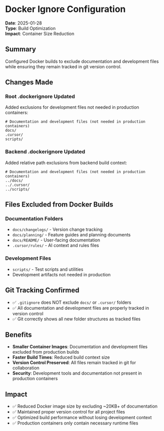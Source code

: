 # Docker Ignore Configuration

**Date**: 2025-01-28  
**Type**: Build Optimization  
**Impact**: Container Size Reduction  

## Summary
Configured Docker builds to exclude documentation and development files while ensuring they remain tracked in git version control.

## Changes Made

### Root .dockerignore Updated
Added exclusions for development files not needed in production containers:
```
# Documentation and development files (not needed in production containers)
docs/
.cursor/
scripts/
```

### Backend .dockerignore Updated
Added relative path exclusions from backend build context:
```
# Documentation and development files (not needed in production containers)
../docs/
../.cursor/
../scripts/
```

## Files Excluded from Docker Builds

### Documentation Folders
- `docs/changelogs/` - Version change tracking
- `docs/planning/` - Feature guides and planning documents
- `docs/README/` - User-facing documentation
- `.cursor/rules/` - AI context and rules files

### Development Files
- `scripts/` - Test scripts and utilities
- Development artifacts not needed in production

## Git Tracking Confirmed
- ✅ `.gitignore` does NOT exclude `docs/` or `.cursor/` folders
- ✅ All documentation and development files are properly tracked in version control
- ✅ Git correctly shows all new folder structures as tracked files

## Benefits
- **Smaller Container Images**: Documentation and development files excluded from production builds
- **Faster Build Times**: Reduced build context size
- **Version Control Preserved**: All files remain tracked in git for collaboration
- **Security**: Development tools and documentation not present in production containers

## Impact
- ✅ Reduced Docker image size by excluding ~20KB+ of documentation
- ✅ Maintained proper version control for all project files
- ✅ Optimized build performance without losing development context
- ✅ Production containers only contain necessary runtime files 